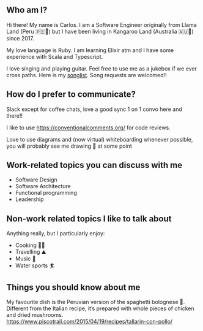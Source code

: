 ## Who am I?

Hi there! My name is Carlos. I am a Software Engineer originally from Llama Land (Peru 🇵🇪🦙) but I have been living in Kangaroo Land (Australia 🇦🇺🦘) since 2017.

My love language is Ruby. I am learning Elixir atm and I have some experience with Scala and Typescript.

I love singing and playing guitar. Feel free to use me as a jukebox if we ever cross paths. Here is my [songlist](https://www.notion.so/03308460048149d888714845ab35a7a7?pvs=21). Song requests are welcomed!!

## How do I prefer to communicate?

Slack except for coffee chats, love a good sync 1 on 1 convo here and there!!

I like to use https://conventionalcomments.org/ for code reviews.

Love to use diagrams and (now virtual) whiteboarding whenever possible, you will probably see me drawing 🎨 at some point 

## Work-related topics you can discuss with me

- Software Design
- Software Architecture
- Functional programming
- Leadership

## Non-work related topics I like to talk about

Anything really, but I particularly enjoy:

- Cooking 👨‍🍳
- Travelling ⛰️
- Music 🎵
- Water sports 🏄

## Things you should know about me

My favourite dish is the Peruvian version of the spaghetti bolognese 🍝. Different from the Italian recipe, it’s prepared with whole pieces of chicken and dried mushrooms.
https://www.piscotrail.com/2015/04/19/recipes/tallarin-con-pollo/
